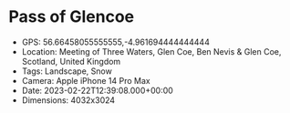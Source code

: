 # Pass of Glencoe

- GPS: 56.66458055555555,-4.961694444444444
- Location: Meeting of Three Waters, Glen Coe, Ben Nevis & Glen Coe, Scotland, United Kingdom
- Tags: Landscape, Snow
- Camera: Apple iPhone 14 Pro Max
- Date: 2023-02-22T12:39:08.000+00:00
- Dimensions: 4032x3024
